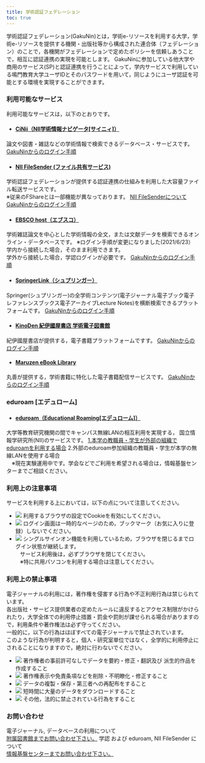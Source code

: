 ```yaml
---
title: 学術認証フェデレーション
toc: true
---
```

学術認証フェデレーション(GakuNin)とは，学術e-リソースを利用する大学，学術e-リソースを提供する機関・出版社等から構成された連合体（フェデレーション）のことで，各機関がフェデレーションで定めたポリシーを信頼しあうことで，相互に認証連携の実現を可能とします。
 GakuNinに参加している他大学や商用のサービス(SP)と認証連携を行うことによって，学内サービスで利用している鳴門教育大学ユーザIDとそのパスワードを用いて，同じようにユーザ認証を可能とする環境を実現することができます。
### 利用可能なサービス
利用可能なサービスは，以下のとおりです。
* #### [CiNii（NII学術情報ナビゲータ[サイニィ]）](https://ci.nii.ac.jp/)
論文や図書・雑誌などの学術情報で検索できるデータベース・サービスです。
[GakuNinからのログイン手順](./attached/CiNii_Login.pdf)
* #### [NII FileSender (ファイル共有サービス)](https://filesender.nii.ac.jp/)
学術認証フェデレーションが提供する認証連携の仕組みを利用した大容量ファイル転送サービスです。  
 ※従来のFShareとは一部機能が異なっております。
[NII FileSenderについて](https://meatwiki.nii.ac.jp/confluence/pages/viewpage.action?pageId=21448920)
[GakuNinからのログイン手順](./attached/nii_filesender.pdf)
* #### [EBSCO host（エブスコ）](http://search.ebscohost.com/login.aspx?authtype=ip,shib&custid=s6921876&group=main&profid=ehost&defaultdb=aph,ehh,pbh,psyh,pdh,msn,eric,lxh,cmedm)
学術雑誌論文を中心とした学術情報の全文，または文献データを検索できるオンライン・データベースです。
※ログイン手順が変更になりました(2021/6/23）  
 学内から接続した場合，そのまま利用できます。  
 学外から接続した場合，学認ログインが必要です。 
[GakuNinからのログイン手順](./attached/EBSCO_Login.pdf)
* #### [SpringerLink（シュプリンガー）](https://link.springer.com/)
Springer(シュプリンガー)の全学術コンテンツ(電子ジャーナル電子ブック電子レファレンスブックス電子アーカイブLecture Notes)を横断検索できるプラットフォームです。
[GakuNinからのログイン手順](./attached/SpringerLink_Login.pdf)
* #### [KinoDen 紀伊國屋書店 学術電子図書館](https://kinoden.kinokuniya.co.jp/naruto/)
紀伊國屋書店が提供する，電子書籍プラットフォームですす。
[GakuNinからのログイン手順](./attached/KinoDen.pdf)
* #### [Maruzen eBook Library](https://elib.maruzen.co.jp/)
丸善が提供する，学術書籍に特化した電子書籍配信サービスです。
[GakuNinからのログイン手順](./attached/Maruzen_Login.pdf)
 
### eduroam [エデュローム]
* #### [eduroam（Educational Roaming[エデュローム]）](https://www.eduroam.jp/about/)
大学等教育研究機関の間でキャンパス無線LANの相互利用を実現する， 国立情報学研究所(NII)のサービスです。
[1.本学の教職員・学生が外部の組織でeduroamを利用する場合](./attached/eduroam-gakunai.pdf)
2.外部のeduroam参加組織の教職員・学生が本学の無線LANを使用する場合  
 　※現在実験運用中です。学会などでご利用を希望される場合は，情報基盤センターまでご相談ください。
 
### 利用上の注意事項
 
 サービスを利用する上においては，以下の点について注意してください。
 
* ![](./img/check.gif) 利用するブラウザの設定でCookieを有効にしてください。
* ![](./img/check.gif) ログイン画面は一時的なページのため，ブックマーク（お気に入りに登録）しないでください。
* ![](./img/check.gif) シングルサインオン機能を利用しているため，ブラウザを閉じるまでログイン状態が継続します。  
    サービス利用後は，必ずブラウザを閉じてください。  
    ※特に共用パソコンを利用する場合は注意してください。
 
### 利用上の禁止事項
 電子ジャーナルの利用には，著作権を侵害する行為や不正利用行為は禁じられています。  
 各出版社・サービス提供業者の定めたルールに違反するとアクセス制限がかけられたり，大学全体での利用停止措置・罰金や罰則が課せられる場合がありますので，利用条件や著作権法は必ず守ってください。  
 一般的に，以下の行為はほぼすべての電子ジャーナルで禁止されています。  
 このような行為が判明すると，個人・研究室単位ではなく，全学的に利用停止にされることになりますので，絶対に行わないでください。
 
* ![](./img/check.gif) 著作権者の事前許可なしでデータを要約・修正・翻訳及び 派生的作品を作成すること
* ![](./img/check.gif) 著作権表示や免責条項などを削除・不明瞭化・修正すること
* ![](./img/check.gif) データの複製・保存・第三者への再配布をすること
* ![](./img/check.gif) 短時間に大量のデータをダウンロードすること
* ![](./img/check.gif) その他，法的に禁止されている行為をすること
 
### お問い合わせ
 電子ジャーナル, データベースの利用について  
[附属図書館までお問い合わせ下さい。](//www.naruto-u.ac.jp/library/inquiry.html)
 学認 および eduroam, NII FileSender について  
[情報基盤センターまでお問い合わせ下さい。](//www.naruto-u.ac.jp/center/it/contact.html)
 

